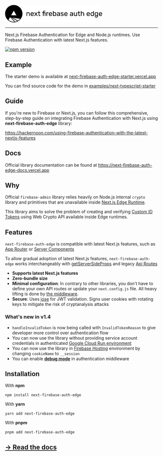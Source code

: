 <picture>
  <source media="(prefers-color-scheme: dark)" srcset="logo-white.svg">
  <source media="(prefers-color-scheme: light)" srcset="logo.svg">
  <img alt="next-firebase-auth-edge" src="logo.svg" width="320">
</picture>

---

Next.js Firebase Authentication for Edge and Node.js runtimes. Use Firebase Authentication with latest Next.js features.

[![npm version](https://badge.fury.io/js/next-firebase-auth-edge.svg)](https://badge.fury.io/js/next-firebase-auth-edge)

## Example

The starter demo is available at [next-firebase-auth-edge-starter.vercel.app](https://next-firebase-auth-edge-starter.vercel.app/)

You can find source code for the demo in [examples/next-typescript-starter](https://github.com/ensite-in/next-firebase-auth-edge/tree/main/examples/next-typescript-starter)

## Guide

If you're new to Firebase or Next.js, you can follow this comprehensive, step-by-step guide on integrating Firebase Authentication with Next.js using **next-firebase-auth-edge** library: 

https://hackernoon.com/using-firebase-authentication-with-the-latest-nextjs-features

## Docs

Official library documentation can be found at https://next-firebase-auth-edge-docs.vercel.app

## Why

Official `firebase-admin` library relies heavily on Node.js internal `crypto` library and primitives that are unavailable inside [Next.js Edge Runtime](https://nextjs.org/docs/api-reference/edge-runtime).

This library aims to solve the problem of creating and verifying [Custom ID Tokens](https://firebase.google.com/docs/auth/admin/verify-id-tokens) using Web Crypto API available inside Edge runtimes.

## Features

`next-firebase-auth-edge` is compatible with latest Next.js features, such as [App Router](https://nextjs.org/docs/app) or [Server Components](https://nextjs.org/docs/app/building-your-application/rendering/server-components)

To allow gradual adoption of latest Next.js features, `next-firebase-auth-edge` works interchangeably with [getServerSideProps](https://nextjs.org/docs/pages/building-your-application/data-fetching/get-server-side-props) and legacy [Api Routes](https://nextjs.org/docs/pages/building-your-application/routing/api-routes)

* **Supports latest Next.js features**
* **Zero-bundle size**
* **Minimal configuration**: In contrary to other libraries, you don't have to define your own API routes or update your `next.config.js` file. All heavy lifting is done by [the middleware](https://next-firebase-auth-edge-docs.vercel.app/docs/usage/middleware).
* **Secure**: Uses [jose](https://github.com/panva/jose) for JWT validation. Signs user cookies with rotating keys to mitigate the risk of cryptanalysis attacks

### What's new in v1.4
* `handleInvalidToken` is now being called with `InvalidTokenReason` to give developer more control over authentication flow
* You can now use the library without providing service account credentials in authenticated [Google Cloud Run environment](https://next-firebase-auth-edge-docs.vercel.app/docs/usage/cloud-run)
* You can now use the library in [Firebase Hosting](https://next-firebase-auth-edge-docs.vercel.app/docs/usage/firebase-hosting) environment by changing `cookieName` to `__session`
* You can enable [**debug mode**](https://next-firebase-auth-edge-docs.vercel.app/docs/usage/debug-mode) in authentication middleware

## Installation

With **npm**

```shell
npm install next-firebase-auth-edge
```

With **yarn**

```shell
yarn add next-firebase-auth-edge
```

With **pnpm**

```shell
pnpm add next-firebase-auth-edge
```

## [→ Read the docs](https://next-firebase-auth-edge-docs.vercel.app/)
